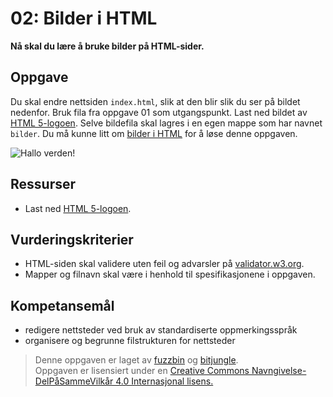 # 02: Bilder i HTML

**Nå skal du lære å bruke bilder på HTML-sider.**

## Oppgave

Du skal endre nettsiden `index.html`, slik at den blir slik du ser på bildet nedenfor. Bruk fila fra oppgave 01 som utgangspunkt. Last ned bildet av [HTML 5-logoen](https://github.com/fagstoff/IT1/blob/master/Bilder/HTML5-logo-200px.png). Selve bildefila skal lagres i en egen mappe som har navnet `bilder`. Du må kunne litt om [bilder i HTML](https://www.w3schools.com/html/html_images.asp) for å løse denne oppgaven.

![Hallo verden!](https://raw.githubusercontent.com/fagstoff/IT1/master/Bilder/halloverden_med_bilde.png)

## Ressurser

* Last ned [HTML 5-logoen](https://github.com/fagstoff/IT1/blob/master/Bilder/HTML5-logo-200px.png).

## Vurderingskriterier

* HTML-siden skal validere uten feil og advarsler på [validator.w3.org](https://validator.w3.org/).
* Mapper og filnavn skal være i henhold til spesifikasjonene i oppgaven.

## Kompetansemål

* redigere nettsteder ved bruk av standardiserte oppmerkingsspråk
* organisere og begrunne filstrukturen for nettsteder

>Denne oppgaven er laget av [fuzzbin](https://github.com/fuzzbin) og [bitjungle](https://github.com/bitjungle).  
>Oppgaven er lisensiert under en
>[Creative Commons Navngivelse-DelPåSammeVilkår 4.0 Internasjonal lisens.
](http://creativecommons.org/licenses/by-sa/4.0/)
